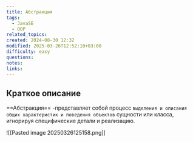 ```yaml
---
title: Абстракция
tags:
  - JavaSE
  - OOP
related_topics: 
created: 2024-08-30 12:32
modified: 2025-03-26T12:52:10+03:00
difficulty: easy
questions: 
notes: 
links: 
---
```

## Краткое описание
==Абстракция== -представляет собой процесс `выделения и описания общих характеристик и поведения объектов` сущности или класса, игнорируя специфические детали и реализацию.

![[Pasted image 20250326125158.png]]

